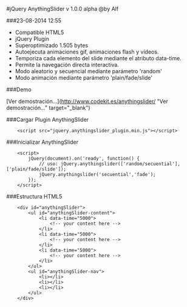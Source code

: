 #jQuery AnythingSlider v 1.0.0 alpha @by Alf

###23-08-2014 12:55

- Compatible HTML5
- jQuery Plugin
- Superoptimizado 1.505 bytes
- Autoejecuta animaciones gif, animaciones flash y vídeos.
- Temporiza cada elemento del slide mediante el atributo data-time.
- Permite la navegación directa interactiva.
- Modo aleatorio y secuencial mediante parámetro 'random'
- Modo animación mediante parámetro 'plain/fade/slide'

###Demo
	
[Ver demostración...](http://www.codekit.es/anythingslider/ "Ver demostración..." target="_blank")

###Cargar Plugin AnythingSlider

		<script src="jquery.anythingslider_plugin.min.js"></script>
	
###Inicializar AnythingSlider

		<script>
			jQuery(document).on('ready', function() {
				// uso: jQuery.anythingslider(['random/secuential'],['plain/fade/slide']);
				jQuery.anythingslider('secuential','fade');
			});
		</script>

###Estructura HTML5

		<div id="anythingSlider">
			<ul id="anythingSlider-content">
			    <li data-time="5000">
			    	<!-- your content here -->
			    </li>
			    <li data-time="5000">
			    	<!-- your content here -->
			    </li>
			    <li data-time="5000">
			    	<!-- your content here -->
			    </li>
			</ul>
			<ul id="anythingSlider-nav">
			    <li></li>
			    <li></li>
			    <li></li>
			</ul>
		</div>

